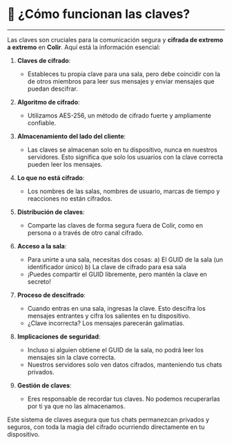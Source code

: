 # 🔑 ¿Cómo funcionan las claves?

---

Las claves son cruciales para la comunicación segura y **cifrada de extremo a extremo** en **Colir**. Aquí está la información esencial:

1. **Claves de cifrado**:

   - Estableces tu propia clave para una sala, pero debe coincidir con la de otros miembros para leer sus mensajes y enviar mensajes que puedan descifrar.

2. **Algoritmo de cifrado**:

   - Utilizamos AES-256, un método de cifrado fuerte y ampliamente confiable.

3. **Almacenamiento del lado del cliente**:

   - Las claves se almacenan solo en tu dispositivo, nunca en nuestros servidores. Esto significa que solo los usuarios con la clave correcta pueden leer los mensajes.

4. **Lo que no está cifrado**:

   - Los nombres de las salas, nombres de usuario, marcas de tiempo y reacciones no están cifrados.

5. **Distribución de claves**:

   - Comparte las claves de forma segura fuera de Colir, como en persona o a través de otro canal cifrado.

6. **Acceso a la sala**:

   - Para unirte a una sala, necesitas dos cosas:
     a) El GUID de la sala (un identificador único)
     b) La clave de cifrado para esa sala
   - ¡Puedes compartir el GUID libremente, pero mantén la clave en secreto!

7. **Proceso de descifrado**:

   - Cuando entras en una sala, ingresas la clave. Esto descifra los mensajes entrantes y cifra los salientes en tu dispositivo.
   - ¿Clave incorrecta? Los mensajes parecerán galimatías.

8. **Implicaciones de seguridad**:

   - Incluso si alguien obtiene el GUID de la sala, no podrá leer los mensajes sin la clave correcta.
   - Nuestros servidores solo ven datos cifrados, manteniendo tus chats privados.

9. **Gestión de claves**:
   - Eres responsable de recordar tus claves. No podemos recuperarlas por ti ya que no las almacenamos.

Este sistema de claves asegura que tus chats permanezcan privados y seguros, con toda la magia del cifrado ocurriendo directamente en tu dispositivo.